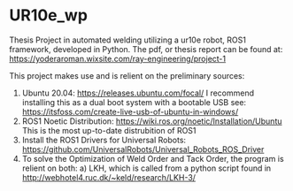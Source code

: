 # UR10e_wp
Thesis Project in automated welding utilizing a ur10e robot, ROS1 framework, developed in Python.
The pdf, or thesis report can be found at: https://yoderaroman.wixsite.com/ray-engineering/project-1

This project makes use and is relient on the preliminary sources:
1) Ubuntu 20.04:
   https://releases.ubuntu.com/focal/
   I recommend installing this as a dual boot system with a bootable USB
   see: https://itsfoss.com/create-live-usb-of-ubuntu-in-windows/
2) ROS1 Noetic Distribution:
   https://wiki.ros.org/noetic/Installation/Ubuntu
   This is the most up-to-date distrubition of ROS1
3) Install the ROS1 Drivers for Universal Robots:
   https://github.com/UniversalRobots/Universal_Robots_ROS_Driver
4) To solve the Optimization of Weld Order and Tack Order, the program is relient on both:
   a) LKH, which is called from a python script found in http://webhotel4.ruc.dk/~keld/research/LKH-3/
